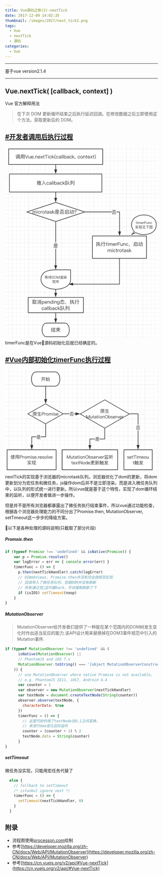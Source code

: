```yaml
---
title: Vue源码之旅(2)-nextTick
date: 2017-12-09 14:02:35
thumbnail: /images/2017/next_tick2.png
tags:
  - Vue
  - nextTick
  - 源码
categories:
  - Vue
---
```


* * *
基于vue version2.1.4
* * *

## Vue.nextTick( [callback, context] )
Vue 官方解释用法
> 在下次 DOM 更新循环结束之后执行延迟回调。在修改数据之后立即使用这个方法，获取更新后的 DOM。

## [#开发者调用后执行过程](#开发者调用后执行过程)
![开发者调用后执行过程](/images/2017/next_tick1.png)
  timerFunc是在Vue源码初始化后就已经确定的。
## [#Vue内部初始化timerFunc执行过程](#Vue内部初始化timerFunc执行过程)
![Vue内部初始化timerFunc执行过程](/images/2017/next_tick2.png)
nextTick的实现基于浏览器的microtask队列。浏览器优化了dom的更新，将dom更新划分为宏任务和微任务，js操作dom后并不是立即渲染，而是进入微任务队列中，以队列的形式统一进行更新。所以vue就是基于这个特性，实现了dom循环结束的监听，以便开发者做进一步操作。

但是并不是所有浏览器都暴露出了微任务执行结束事件，所以vue通过功能检查，根据各个浏览器处理能力的不同分出了Promise.then, MutationObserver, setTimeout这一步步的降级方案。

以下是各种处理的源码说明(只截取了部分片段)
##### Promsie.then
```js
if (typeof Promise !== 'undefined' && isNative(Promise)) {
    var p = Promise.resolve()
    var logError = err => { console.error(err) }
    timerFunc = () => {
      p.then(nextTickHandler).catch(logError)
      // UIWebViews, Promise.then并没有完全按规范实现
      // 回调导入了微任务队列，但是DOM并没有刷新
      // 所有通过空定时器hack，手动强制刷新了下
      if (isIOS) setTimeout(noop)
    }
}
```
##### MutationObserver
> MutationObserver给开发者们提供了一种能在某个范围内的DOM树发生变化时作出适当反应的能力.该API设计用来替换掉在DOM3事件规范中引入的Mutation事件.

```js
if (typeof MutationObserver !== 'undefined' && (
      isNative(MutationObserver) ||
      // PhantomJS and iOS 7.x
      MutationObserver.toString() === '[object MutationObserverConstructor]'
    )) {
      // use MutationObserver where native Promise is not available,
      // e.g. PhantomJS IE11, iOS7, Android 4.4
      var counter = 1
      var observer = new MutationObserver(nextTickHandler)
      var textNode = document.createTextNode(String(counter))
      observer.observe(textNode, {
        characterData: true
      })
      timerFunc = () => {
        // 这里巧妙的用了textNode在0,1之间变换，
        // 来进行dom变化后的监听
        counter = (counter + 1) % 2
        textNode.data = String(counter)
      }
}
```
##### setTimeout
微任务没实现，只能用宏任务代替了
```js
  else {
    // fallback to setTimeout
    /* istanbul ignore next */
    timerFunc = () => {
      setTimeout(nextTickHandler, 0)
    }
  }
```

## 附录
- 流程图使用[processon.com](https://processon.com)绘制
- 参考[https://developer.mozilla.org/zh-CN/docs/Web/API/MutationObserver](https://developer.mozilla.org/zh-CN/docs/Web/API/MutationObserver)
- 参考[https://cn.vuejs.org/v2/api/#Vue-nextTick](https://cn.vuejs.org/v2/api/#Vue-nextTick)